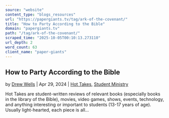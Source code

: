 ```yaml
---
source: "website"
content_type: "blogs_resources"
url: "https://papergiants.tv/tag/ark-of-the-covenant/"
title: "How to Party According to the Bible"
domain: "papergiants.tv"
path: "/tag/ark-of-the-covenant/"
scraped_time: "2025-10-05T00:10:13.273110"
url_depth: 2
word_count: 63
client_name: "paper-giants"
---
```


## How to Party According to the Bible

by [Drew Wells](https://papergiants.tv/author/drew/ "Posts by Drew Wells") | Apr 29, 2024 | [Hot Takes](https://papergiants.tv/category/studentresources/hot-takes/), [Student Ministry](https://papergiants.tv/category/studentresources/)

Hot Takes are student-written reviews of relevant books (especially books in the library of the Bible), movies, video games, shows, events, technology, and anything interesting or important to students (13-17 years of age). Usually light-hearted, each piece is all...